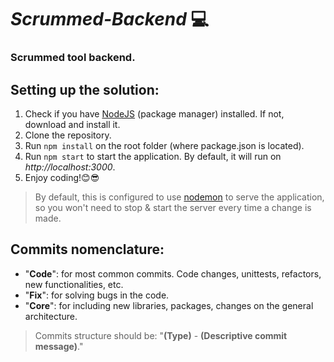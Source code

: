 # _Scrummed-Backend_ 💻

### **Scrummed** tool backend.

## Setting up the solution:

1. Check if you have [NodeJS](https://nodejs.org/es/) (package manager) installed. If not, download and install it.
2. Clone the repository.
3. Run `npm install` on the root folder (where package.json is located).
4. Run `npm start` to start the application. By default, it will run on _http://localhost:3000_.
5. Enjoy coding!😊😎

> By default, this is configured to use [nodemon](https://nodemon.io/) to serve the application, so you won't need to stop & start the server every time a change is made.

## Commits nomenclature:
- "**Code**": for most common commits. Code changes, unittests, refactors, new functionalities, etc.
- "**Fix**": for solving bugs in the code.
- "**Core**": for including new libraries, packages, changes on the general architecture.

> Commits structure should be: "**(Type)** - **(Descriptive commit message)**."
